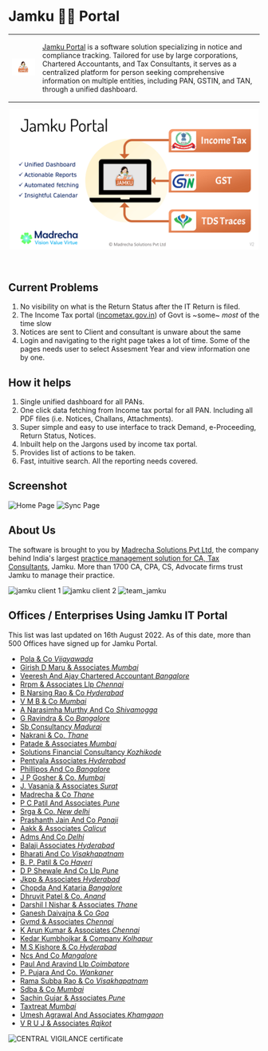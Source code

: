 # Jamku 👩‍🦰 Portal

<table border="0">
<tr>
<td><img src="https://raw.githubusercontent.com/madrecha/jamku/master/imgs/jamku_logo.svg" width="300" /></td>
<td>
  
[Jamku Portal](https://portal.jamku.app/) is a software solution specializing in notice and compliance tracking. Tailored for use by large corporations, Chartered Accountants, and Tax Consultants, it serves as a centralized platform for person seeking comprehensive information on multiple entities, including PAN, GSTIN, and TAN, through a unified dashboard.  

</td>
</tr>
</table>

<p align="center">
  <img src="img/cover-image-v3.png" alt="Income Tax Portal by Jamku cover image" width="500px"/>
</p>

<br/>

## Current Problems

1. No visibility on what is the Return Status after the IT Return is filed.
1. The Income Tax portal ([incometax.gov.in](https://www.incometax.gov.in/iec/foportal)) of Govt is ~some~ _most_ of the time slow
1. Notices are sent to Client and consultant is unware about the same
1. Login and navigating to the right page takes a lot of time. Some of the pages needs user to select Assesment Year and view information one by one.

## How it helps

1. Single unified dashboard for all PANs.
1. One click data fetching from Income tax portal for all PAN. Including all PDF files (i.e. Notices, Challans, Attachments).
1. Super simple and easy to use interface to track Demand, e-Proceeding, Return Status, Notices.
1. Inbuilt help on the Jargons used by income tax portal.
1. Provides list of actions to be taken.
1. Fast, intuitive search. All the reporting needs covered.


## Screenshot 
![Home Page](https://user-images.githubusercontent.com/11911938/178150707-5aed57e2-6647-400a-b010-dcedc5c3968a.png)
![Sync Page](https://user-images.githubusercontent.com/11911938/178149653-b5abe853-3bb0-47c5-82fa-46a1bc35c02b.png)

## About Us

The software is brought to you by [Madrecha Solutions Pvt Ltd](https://www.linkedin.com/company/madrecha-and-company/), the company behind India's largest [practice management solution for CA, Tax Consultants](https://madrecha.com/jamku/), Jamku. More than 1700 CA, CPA, CS, Advocate firms trust Jamku to manage their practice. 


![jamku client 1](https://user-images.githubusercontent.com/11911938/236608852-7d489158-3118-467a-b9fd-1036b28834a5.png)
![jamku client 2](https://user-images.githubusercontent.com/11911938/236608855-7ef671db-c6c7-4f39-911c-67e52559e393.png)
![team_jamku](https://user-images.githubusercontent.com/11911938/236608856-d593d258-6dfc-4cbb-b909-1a2ffe3af9cf.png)


## Offices / Enterprises Using Jamku IT Portal
This list was last updated on 16th August 2022. As of this date, more than 500 Offices have signed up for Jamku Portal.

* [Pola & Co _Vijayawada_](https://capola.co.in?jamkuRef=XCOBVR)
* [Girish D Maru & Associates _Mumbai_](https://girishdmaru.in?jamkuRef=6OJYMZ)
* [Veeresh And Ajay Chartered Accountant _Bangalore_](http://cavac.in/?jamkuRef=QIZWSM)
* [Rrpm & Associates Llp _Chennai_](http://rrpm.co.in?jamkuRef=LJ6CC6)
* [B Narsing Rao & Co _Hyderabad_](http://www.bnrandco.in/?jamkuRef=CR7Y7U)
* [V M B & Co _Mumbai_](http://www.cavmb.com?jamkuRef=4DGLD2)
* [A Narasimha Murthy And Co _Shivamogga_](https://anmcosmg.business.site/?jamkuRef=T8YKM2)
* [G Ravindra & Co _Bangalore_](https://gravindra.com/?jamkuRef=5ZXKGQ)
* [Sb Consultancy _Madurai_](https://sbconsultancy.net/?jamkuRef=8N3NHW)
* [Nakrani & Co. _Thane_](https://www.canp.co.in?jamkuRef=XJPXQ0)
* [Patade & Associates _Mumbai_](https://www.capna.in/?jamkuRef=FTBQEM)
* [Solutions Financial Consultancy _Kozhikode_](https://www.finpalbooks.com/?jamkuRef=QI5WXI)
* [Pentyala  Associates _Hyderabad_](https://www.pentyalaassociates.com?jamkuRef=4TJU90)
* [Phillipos And Co _Bangalore_](https://www.phillipos.co.in/?jamkuRef=9UVY0M)
* [J P Gosher & Co. _Mumbai_](https://jpgosher.in?jamkuRef=3RA5P8)
* [J. Vasania & Associates _Surat_](https://jvasania.com?jamkuRef=ZAOPOG)
* [Madrecha & Co _Thane_](https://madrecha.com?jamkuRef=7DBS6D)
* [P C Patil And Associates _Pune_](https://pcpatil.com?jamkuRef=DY5ICS)
* [Srga & Co. _New delhi_](https://srgglobal-ca.com?jamkuRef=AXSGNQ)
* [Prashanth Jain And Co _Panaji_](https://wwwcapkjaingoa.com?jamkuRef=GOE104)
* [Aakk & Associates _Calicut_](https://www.aakk.in?jamkuRef=GQPSWW)
* [Adms And Co _Delhi_](https://www.adms.co.in?jamkuRef=EHACVP)
* [Balaji Associates _Hyderabad_](https://www.balajiassociates.co.in?jamkuRef=1HSRSK)
* [Bharati And Co _Visakhapatnam_](https://www.bharatiandco.com?jamkuRef=PEWTH4)
* [B. P. Patil & Co _Haveri_](https://www.bppatil.com?jamkuRef=L9SB42)
* [D P Shewale And Co Llp _Pune_](https://www.cadpshewale.in?jamkuRef=3S3ELV)
* [Jkpp & Associates _Hyderabad_](https://www.cajkpp.com?jamkuRef=638AGB)
* [Chopda And Kataria _Bangalore_](https://www.chopdakataria.com?jamkuRef=AAM9VY)
* [Dhruvit Patel & Co. _Anand_](https://www.dhruvitpatel.com?jamkuRef=6YQ9WO)
* [Darshil I Nishar & Associates _Thane_](https://www.dinassociates.in?jamkuRef=6V5ZO4)
* [Ganesh Daivajna & Co _Goa_](https://www.gdco.in?jamkuRef=W90VJW)
* [Gvmd & Associates _Chennai_](https://www.gvmd.in?jamkuRef=F80BT8)
* [K Arun Kumar & Associates _Chennai_](https://www.kakassociates.net?jamkuRef=DLVP6T)
* [Kedar Kumbhojkar & Company _Kolhapur_](https://www.kedarkumbhojkar.com?jamkuRef=XXMIDA)
* [M S Kishore & Co _Hyderabad_](https://www.mskishoreandco.in?jamkuRef=RL8OHD)
* [Ncs And Co _Mangalore_](https://www.ncsco.in?jamkuRef=3Y745K)
* [Paul And Aravind Llp _Coimbatore_](https://www.paul-aravind.com?jamkuRef=L9PNU7)
* [P. Pujara And Co. _Wankaner_](https://www.ppujara.com?jamkuRef=6ND7G4)
* [Rama Subba Rao & Co _Visakhapatnam_](https://www.rsrca.com?jamkuRef=JDH0KX)
* [Sdba & Co _Mumbai_](https://www.sdba.co.in?jamkuRef=EZPS66)
* [Sachin Gujar & Associates _Pune_](https://www.sgujar.com?jamkuRef=VTUBDT)
* [Taxtreat _Mumbai_](https://www.taxtreat.in?jamkuRef=9AFD4N)
* [Umesh Agrawal And Associates _Khamgaon_](https://www.uaa.co.in?jamkuRef=XGVLW7)
* [V R U J & Associates _Rajkot_](https://www.vruj.in?jamkuRef=61LUN5)




![CENTRAL VIGILANCE certificate](https://user-images.githubusercontent.com/11911938/199308704-c30976bc-8817-4596-a15a-3090d03acae9.jpg)

